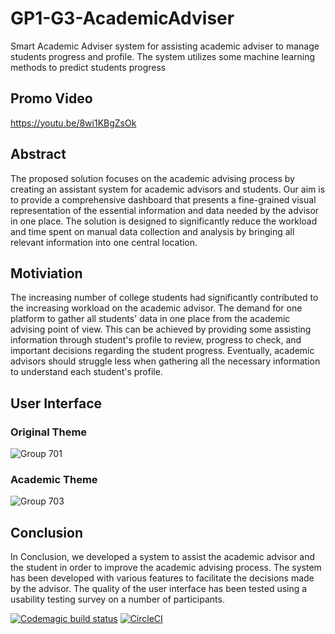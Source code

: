 # GP1-G3-AcademicAdviser
Smart Academic Adviser system for assisting academic adviser to manage students progress and profile. The system utilizes some machine learning methods to predict students progress
## Promo Video
https://youtu.be/8wi1KBgZsOk
## Abstract
The proposed solution focuses on the academic advising process by creating an assistant system for academic advisors and students. Our aim is to provide a comprehensive dashboard that presents a fine-grained visual representation of the essential information and data needed by the advisor in one place. The solution is designed to significantly reduce the workload and time spent on manual data collection and analysis by bringing all relevant information into one central location.
## Motiviation
The increasing number of college students had significantly contributed to the increasing workload on the academic advisor. The demand for one platform to gather all students' data in one place from the academic advising point of view. This can be achieved by providing some assisting information through student's profile to review, progress to check, and important decisions regarding the student progress. Eventually, academic advisors should struggle less when gathering all the necessary information to understand each student's profile.
## User Interface
### Original Theme
![Group 701](https://user-images.githubusercontent.com/80723154/220677414-dd5f1f87-b9fc-46b8-a50b-64c39cbc8630.png)
### Academic Theme
![Group 703](https://user-images.githubusercontent.com/80723154/220677464-61760d88-814f-45fd-b9e0-9739193aae8f.png)
## Conclusion
In Conclusion, we developed a system to assist the academic advisor and the student in order to improve the academic advising process. The system has been developed with various features to facilitate the decisions made by the advisor. The quality of the user interface has been tested using a usability testing survey on a number of participants.


[![Codemagic build status](https://api.codemagic.io/apps/63165cf72923d8720efed16b/my-workflow/status_badge.svg)](https://codemagic.io/apps/63165cf72923d8720efed16b/my-workflow/latest_build) [![CircleCI](https://dl.circleci.com/status-badge/img/gh/SultanEid/GP1-G3-AcademicAdviser/tree/main.svg?style=svg)](https://dl.circleci.com/status-badge/redirect/gh/SultanEid/GP1-G3-AcademicAdviser/tree/main)
